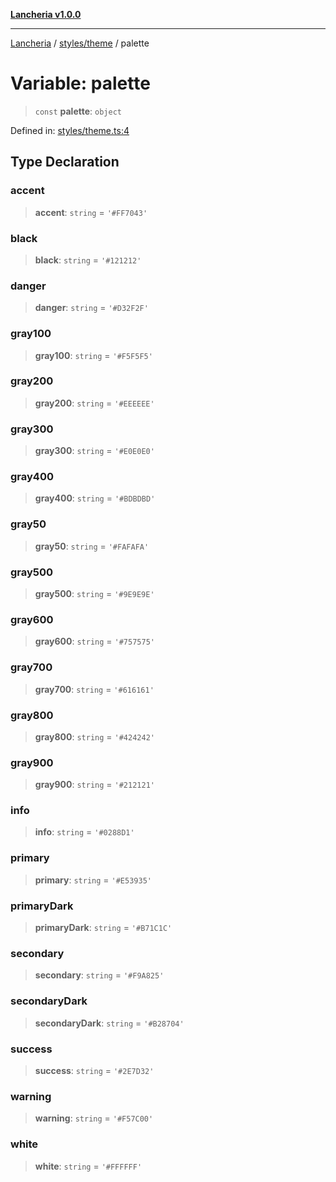 [**Lancheria v1.0.0**](../../../README.md)

***

[Lancheria](../../../README.md) / [styles/theme](../README.md) / palette

# Variable: palette

> `const` **palette**: `object`

Defined in: [styles/theme.ts:4](https://github.com/eudavidreis-odev/lancheria/blob/documentacao_inicial/styles/theme.ts#L4)

## Type Declaration

### accent

> **accent**: `string` = `'#FF7043'`

### black

> **black**: `string` = `'#121212'`

### danger

> **danger**: `string` = `'#D32F2F'`

### gray100

> **gray100**: `string` = `'#F5F5F5'`

### gray200

> **gray200**: `string` = `'#EEEEEE'`

### gray300

> **gray300**: `string` = `'#E0E0E0'`

### gray400

> **gray400**: `string` = `'#BDBDBD'`

### gray50

> **gray50**: `string` = `'#FAFAFA'`

### gray500

> **gray500**: `string` = `'#9E9E9E'`

### gray600

> **gray600**: `string` = `'#757575'`

### gray700

> **gray700**: `string` = `'#616161'`

### gray800

> **gray800**: `string` = `'#424242'`

### gray900

> **gray900**: `string` = `'#212121'`

### info

> **info**: `string` = `'#0288D1'`

### primary

> **primary**: `string` = `'#E53935'`

### primaryDark

> **primaryDark**: `string` = `'#B71C1C'`

### secondary

> **secondary**: `string` = `'#F9A825'`

### secondaryDark

> **secondaryDark**: `string` = `'#B28704'`

### success

> **success**: `string` = `'#2E7D32'`

### warning

> **warning**: `string` = `'#F57C00'`

### white

> **white**: `string` = `'#FFFFFF'`
